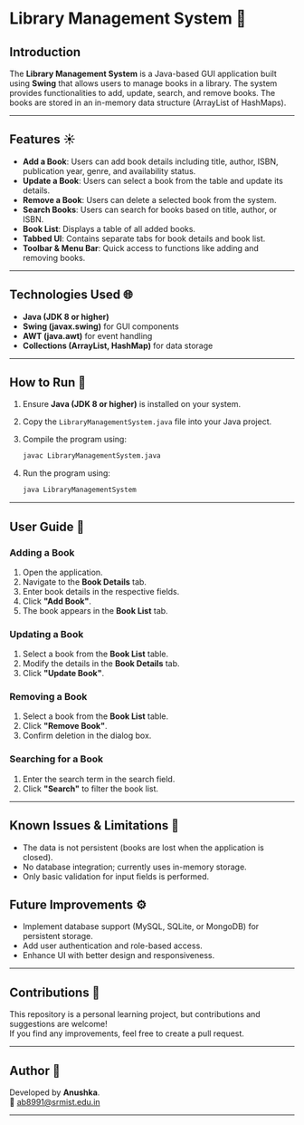 # Library Management System 📖

## Introduction
The **Library Management System** is a Java-based GUI application built using **Swing** that allows users to manage books in a library. The system provides functionalities to add, update, search, and remove books. The books are stored in an in-memory data structure (ArrayList of HashMaps).

---

## Features ☀️
- **Add a Book**: Users can add book details including title, author, ISBN, publication year, genre, and availability status.
- **Update a Book**: Users can select a book from the table and update its details.
- **Remove a Book**: Users can delete a selected book from the system.
- **Search Books**: Users can search for books based on title, author, or ISBN.
- **Book List**: Displays a table of all added books.
- **Tabbed UI**: Contains separate tabs for book details and book list.
- **Toolbar & Menu Bar**: Quick access to functions like adding and removing books.

---

## Technologies Used 🌐
- **Java (JDK 8 or higher)**
- **Swing (javax.swing)** for GUI components
- **AWT (java.awt)** for event handling
- **Collections (ArrayList, HashMap)** for data storage

---

## How to Run 💬
1. Ensure **Java (JDK 8 or higher)** is installed on your system.
   
2. Copy the `LibraryManagementSystem.java` file into your Java project.
   
3. Compile the program using:
   ```sh
   javac LibraryManagementSystem.java
   ```
   
4. Run the program using:
   ```sh
   java LibraryManagementSystem
   ```
   
---

## User Guide 📁

### Adding a Book
1. Open the application.
2. Navigate to the **Book Details** tab.
3. Enter book details in the respective fields.
4. Click **"Add Book"**.
5. The book appears in the **Book List** tab.

### Updating a Book
1. Select a book from the **Book List** table.
2. Modify the details in the **Book Details** tab.
3. Click **"Update Book"**.

### Removing a Book
1. Select a book from the **Book List** table.
2. Click **"Remove Book"**.
3. Confirm deletion in the dialog box.

### Searching for a Book
1. Enter the search term in the search field.
2. Click **"Search"** to filter the book list.

---

## Known Issues & Limitations 👾
- The data is not persistent (books are lost when the application is closed).
- No database integration; currently uses in-memory storage.
- Only basic validation for input fields is performed.

## Future Improvements ⚙
- Implement database support (MySQL, SQLite, or MongoDB) for persistent storage.
- Add user authentication and role-based access.
- Enhance UI with better design and responsiveness.

---

## Contributions 🤝

This repository is a personal learning project, but contributions and suggestions are welcome! 
<br> If you find any improvements, feel free to create a pull request.

---

## Author 💞
Developed by **Anushka**. <br>
📧 [ab8991@srmist.edu.in](mailto:ab8991@srmist.edu.in)

---
